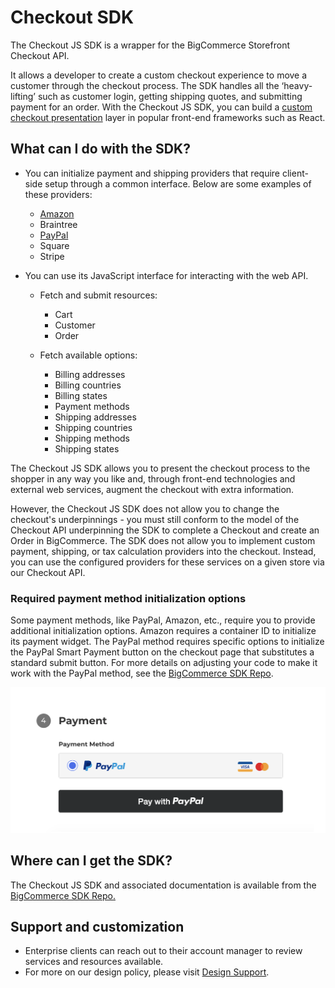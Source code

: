 #  Checkout SDK



The Checkout JS SDK is a wrapper for the BigCommerce Storefront Checkout API.

It allows a developer to create a custom checkout experience to move a customer through the checkout process.
The SDK handles all the ‘heavy-lifting’ such as customer login, getting shipping quotes, and submitting payment for an order.
With the Checkout JS SDK, you can build a [custom checkout presentation](https://github.com/bigcommerce/checkout-js) layer in popular front-end frameworks such as React.

## What can I do with the SDK?

-   You can initialize payment and shipping providers that require client-side setup through a common interface. Below are some examples of these providers:

    -   [Amazon](#required-payment-method-initialization-options)
    -   Braintree
    -   [PayPal](#required-payment-method-initialization-options)
    -   Square
    -   Stripe

 

-   You can use its JavaScript interface for interacting with the web API.

    -   Fetch and submit resources:
        -   Cart
        -   Customer 
        -   Order

    -   Fetch available options:
        -   Billing addresses
        -   Billing countries
        -   Billing states
        -   Payment methods 
        -   Shipping addresses
        -   Shipping countries
        -   Shipping methods 
        -   Shipping states
      

 

The Checkout JS SDK allows you to present the checkout process to the shopper in any way you like and, through front-end technologies and external web services, augment the checkout with extra information.

However, the Checkout JS SDK does not allow you to change the checkout's underpinnings   - you must still conform to the model of the Checkout API underpinning the SDK to complete a Checkout and create an Order in BigCommerce.
The SDK does not allow you to implement custom payment, shipping, or tax calculation providers into the checkout. Instead, you can use the configured providers for these services on a given store via our Checkout API.

### Required payment method initialization options 
Some payment methods, like PayPal, Amazon, etc., require you to provide additional initialization options. Amazon requires a container ID to initialize its payment widget. The PayPal method requires specific options to initialize the PayPal Smart Payment button on the checkout page that substitutes a standard submit button. For more details on adjusting your code to make it work with the PayPal method, see the [BigCommerce SDK Repo](https://github.com/bigcommerce/checkout-sdk-js/blob/master/docs/interfaces/paypalcommercepaymentinitializeoptions.md).

![Checkout Button](https://raw.githubusercontent.com/bigcommerce/dev-docs/master/assets/images/checkout-sdk-01.png "Checkout Button")

## Where can I get the SDK?
The Checkout JS SDK and associated documentation is available from the [BigCommerce SDK Repo.](https://github.com/bigcommerce/checkout-sdk-js)

## Support and customization
- Enterprise clients can reach out to their account manager to review services and resources available.
- For more on our design policy, please visit [Design Support](https://support.bigcommerce.com/s/article/BigCommerce-Design-Policy#support).
